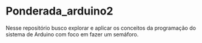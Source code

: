 # Ponderada_arduino2
Nesse repositório busco explorar e aplicar os conceitos da programação do sistema de Arduino com foco em fazer um semáforo.
